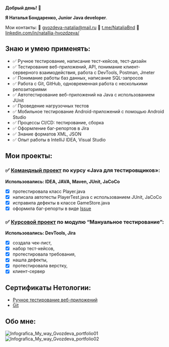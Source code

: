 **Добрый день!** 👋

**Я Наталья Бондаренко, Junior Java developer**.

Мои контакты: :incoming_envelope: gvozdeva-natalia@mail.ru  :iphone: [t.me/NataliaBnd](https://t.me/NataliaBnd)  :link: [linkedin.com/in/natallia-hvozdzeva/](https://www.linkedin.com/in/natallia-hvozdzeva/)

## Знаю и умею применять:

- :white_check_mark: Ручное тестирование, написание тест-кейсов, тест-дизайн
- :white_check_mark: Тестирование веб-приложений, API, понимание клиент-серверного взаимодействия, работа с DevTools, Postman, Jmeter
- :white_check_mark: Понимание работы баз данных, написание SQL-запросов
- :white_check_mark: Работа с Git, GitHub, одновременная работа с несколькими репозиториями
- :white_check_mark: Автотестирование веб-приложений на Java с использованием JUnit
- :white_check_mark: Проведение нагрузочных тестов
- :white_check_mark: Мобильное тестирование Android-приложений с помощью Android Studio
- :white_check_mark: Процессы CI/CD: тестирование, сборка
- :white_check_mark: Оформление баг-репортов в Jira
- :white_check_mark: Знание форматов XML, JSON
- :white_check_mark: Опыт работы в IntelliJ IDEA, Visual Studio

## Мои проекты:

### :white_check_mark: **[Командный проект](https://github.com/NataliaGvozdeva/javaqa-team-diplom?organization=NataliaGvozdeva&organization=NataliaGvozdeva) по курсу «Java для тестировщиков»:**

**Использовались: IDEA, JAVA, Maven, JUnit, JaCoCo**
- [x] протестировала класс Player.java
- [x] написала автотесты PlayerTest.java с использованием JUnit, JaCoCo
- [x] исправила дефекты в классе GameStore.java
- [x] оформила баг-репорты в виде [Issue](https://github.com/WOVASYA/javaqa-team-diplom/issues?q=is%3Aissue+is%3Aclosed)

### :white_check_mark: **[Курсовой проект](https://docs.google.com/spreadsheets/d/1oIfmirHvvNfC_SUBSiWNRXcbewIXIKoBvEta-OKEOA8/edit#gid=0) по модулю “Мануальное тестирование”:**

**Использовались: DevTools, Jira**
- [x] cоздала чек-лист, 
- [x] набор тест-кейсов, 
- [x] протестировала требования, 
- [x] нашла дефекты, 
- [x] протестировала верстку, 
- [x] клиент-сервер

## Сертификаты Нетологии:

- [Ручное тестирование веб-приложений](https://netology.ru/sharing/b14e342f8c911d5af75f9b57f6467ffe?utm_source=social&utm_campaign=achievements)
- [Git](https://netology.ru/sharing/a545d6f10f0c547ec85e1675e9338f8a?utm_source=social)

## Обо мне:
![Infografica_My_way_Gvozdeva_portfolio01](https://user-images.githubusercontent.com/18085714/222981676-5217c492-64e4-4dcc-ba54-c8c6e1a40995.JPG)
![Infografica_My_way_Gvozdeva_portfolio02](https://user-images.githubusercontent.com/18085714/222981681-fce3a03b-4677-4ee7-9202-00f02bede965.JPG)

<!--
**Natalia-Bondarenko/Natalia-Bondarenko** is a ✨ _special_ ✨ repository because its `README.md` (this file) appears on your GitHub profile.

Here are some ideas to get you started:

- 🔭 I’m currently working on ...
- 🌱 I’m currently learning ...
- 👯 I’m looking to collaborate on ...
- 🤔 I’m looking for help with ...
- 💬 Ask me about ...
- 📫 How to reach me: ...
- 😄 Pronouns: ...
- ⚡ Fun fact: ...
-->
